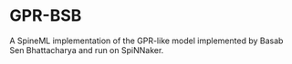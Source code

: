 # GPR-BSB
A SpineML implementation of the GPR-like model implemented by Basab Sen Bhattacharya and run on SpiNNaker.
